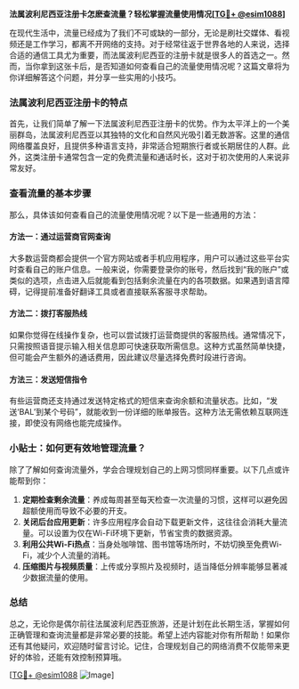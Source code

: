 **法属波利尼西亚注册卡怎麽查流量？轻松掌握流量使用情况[[TG💪+ @esim1088](https://t.me/s/esim1088)]**

在现代生活中，流量已经成为了我们不可或缺的一部分，无论是刷社交媒体、看视频还是工作学习，都离不开网络的支持。对于经常往返于世界各地的人来说，选择合适的通信工具尤为重要，而法属波利尼西亚的注册卡就是很多人的首选之一。然而，当你拿到这张卡后，是否知道如何查看自己的流量使用情况呢？这篇文章将为你详细解答这个问题，并分享一些实用的小技巧。

### 法属波利尼西亚注册卡的特点

首先，让我们简单了解一下法属波利尼西亚注册卡的优势。作为太平洋上的一个美丽群岛，法属波利尼西亚以其独特的文化和自然风光吸引着无数游客。这里的通信网络覆盖良好，且提供多种语言支持，非常适合短期旅行者或长期居住的人群。此外，这类注册卡通常包含一定的免费流量和通话时长，这对于初次使用的人来说非常友好。

### 查看流量的基本步骤

那么，具体该如何查看自己的流量使用情况呢？以下是一些通用的方法：

#### 方法一：通过运营商官网查询

大多数运营商都会提供一个官方网站或者手机应用程序，用户可以通过这些平台实时查看自己的账户信息。一般来说，你需要登录你的账号，然后找到“我的账户”或类似的选项，点击进入后就能看到包括剩余流量在内的各项数据。如果遇到语言障碍，记得提前准备好翻译工具或者直接联系客服寻求帮助。

#### 方法二：拨打客服热线

如果你觉得在线操作复杂，也可以尝试拨打运营商提供的客服热线。通常情况下，只需按照语音提示输入相关信息即可快速获取所需信息。这种方式虽然简单快捷，但可能会产生额外的通话费用，因此建议尽量选择免费时段进行咨询。

#### 方法三：发送短信指令

有些运营商还支持通过发送特定格式的短信来查询余额和流量状态。比如，“发送‘BAL’到某个号码”，就能收到一份详细的账单报告。这种方法无需依赖互联网连接，即使没有网络也能完成操作。

### 小贴士：如何更有效地管理流量？

除了了解如何查询流量外，学会合理规划自己的上网习惯同样重要。以下几点或许能帮到你：

1. **定期检查剩余流量**：养成每周甚至每天检查一次流量的习惯，这样可以避免因超额使用而导致不必要的开支。
2. **关闭后台应用更新**：许多应用程序会自动下载更新文件，这往往会消耗大量流量。可以设置为仅在Wi-Fi环境下更新，节省宝贵的数据资源。
3. **利用公共Wi-Fi热点**：当身处咖啡馆、图书馆等场所时，不妨切换至免费Wi-Fi，减少个人流量的消耗。
4. **压缩图片与视频质量**：上传或分享照片及视频时，适当降低分辨率能够显著减少数据流量的使用。

### 总结

总之，无论你是偶尔前往法属波利尼西亚旅游，还是计划在此长期生活，掌握如何正确管理和查询流量都是非常必要的技能。希望上述内容能对你有所帮助！如果你还有其他疑问，欢迎随时留言讨论。记住，合理规划自己的网络消费不仅能带来更好的体验，还能有效控制预算哦。

[[TG💪+ @esim1088](https://t.me/s/esim1088) ![Image](https://i.postimg.cc/4NQfJmqS/Snipaste-2025-05-13-00-14-12.png)]